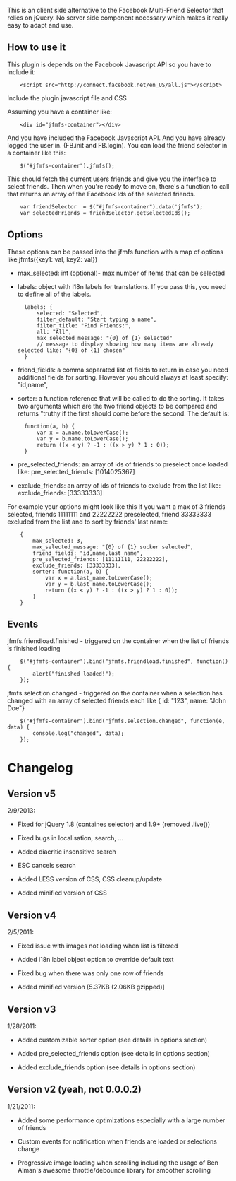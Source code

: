 This is an client side alternative to the Facebook Multi-Friend Selector that 
relies on jQuery. No server side component necessary which makes it really
easy to adapt and use.

How to use it
-------------

This plugin is depends on the Facebook Javascript API so you have to include it:

		<script src="http://connect.facebook.net/en_US/all.js"></script>

Include the plugin javascript file and CSS

Assuming you have a container like:

		<div id="jfmfs-container"></div>

And you have included the Facebook Javascript API.
And you have already logged the user in. (FB.init and FB.login).
You can load the friend selector in a container like this:

		$("#jfmfs-container").jfmfs();

This should fetch the current users friends and give you the interface to select friends. Then when you're ready to move on, there's a function to call that returns an array of the Facebook Ids of the selected friends. 

		var friendSelector  = $("#jfmfs-container").data('jfmfs');
		var selectedFriends = friendSelector.getSelectedIds();

Options
-------
These options can be passed into the jfmfs function with a map of options like jfmfs({key1: val, key2: val})

* max_selected: int (optional)- max number of items that can be selected
* labels: object with i18n labels for translations. If you pass this, you need to define all of the labels.

		labels: {
			selected: "Selected",
			filter_default: "Start typing a name",
			filter_title: "Find Friends:",
			all: "All",
			max_selected_message: "{0} of {1} selected"
			// message to display showing how many items are already selected like: "{0} of {1} chosen"
		}

* friend_fields: a comma separated list of fields to return in case you need additional fields for sorting. However you should always at least specify: "id,name",
* sorter: a function reference that will be called to do the sorting. It takes two arguments which are the two friend objects to be compared and returns "truthy if the first should come before the second. The default is:

		function(a, b) {
			var x = a.name.toLowerCase();
			var y = b.name.toLowerCase();
			return ((x < y) ? -1 : ((x > y) ? 1 : 0));
		}

* pre_selected_friends: an array of ids of friends to preselect once loaded like: pre_selected_friends: [1014025367]

* exclude_friends: an array of ids of friends to exclude from the list like: exclude_friends: [33333333]

For example your options might look like this if you want a max of 3 friends selected, friends 11111111 and 22222222 preselected, friend 33333333 excluded from the list and to sort by friends' last name:

		{
		    max_selected: 3,
		    max_selected_message: "{0} of {1} sucker selected",
			friend_fields: "id,name,last_name",
			pre_selected_friends: [11111111, 22222222],
			exclude_friends: [33333333],
			sorter: function(a, b) {
		        var x = a.last_name.toLowerCase();
		        var y = b.last_name.toLowerCase();
		        return ((x < y) ? -1 : ((x > y) ? 1 : 0));
		    }
		}

Events
------
jfmfs.friendload.finished - triggered on the container when the list of friends is finished loading

		$("#jfmfs-container").bind("jfmfs.friendload.finished", function() { 
		    alert("finished loaded!"); 
		});

jfmfs.selection.changed - triggered on the container when a selection has changed with an array of selected friends each like { id: "123", name: "John Doe"}

		$("#jfmfs-container").bind("jfmfs.selection.changed", function(e, data) { 
		    console.log("changed", data);
		});                     

# Changelog

## Version v5
2/9/2013:

* Fixed for jQuery 1.8 (containes selector) and 1.9+ (removed .live())

* Fixed bugs in localisation, search, ...

* Added diacritic insensitive search

* ESC cancels search

* Added LESS version of CSS, CSS cleanup/update

* Added minified version of CSS

## Version v4
2/5/2011:

* Fixed issue with images not loading when list is filtered 

* Added i18n label object option to override default text

* Fixed bug when there was only one row of friends

* Added minified version [5.37KB (2.06KB gzipped)]

## Version v3 
1/28/2011:

* Added customizable sorter option (see details in options section)

* Added pre_selected_friends option (see details in options section)

* Added exclude_friends option (see details in options section)

## Version v2 (yeah, not 0.0.0.2)  
1/21/2011:

* Added some performance optimizations especially with a large number of friends

* Custom events for notification when friends are loaded or selections change

* Progressive image loading when scrolling including the usage of Ben Alman's awesome throttle/debounce library for smoother scrolling



